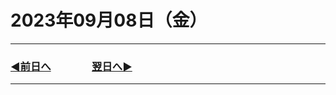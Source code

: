 # 2023年09月08日（金）

---

### [◀️前日へ](https://github.com/yuasys/chatty-journal/blob/main/2023/09/2023-09-07.md)&emsp;&emsp;&emsp;&emsp;[翌日へ▶️](https://github.com/yuasys/chatty-journal/blob/main/2023/09/2023-09-09.md)

---

